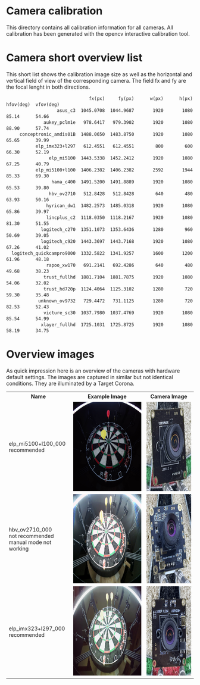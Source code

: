 # Camera calibration

This directory contains all calibration information for all cameras. All calibration has been generated with the opencv interactive calibration tool.

# Camera short overview list

This short list shows the calibration image size as well as the horizontal and vertical field of view of the corresponding camera. The field fx and fy are the focal lenght in both directions. 

                                   fx(px)     fy(px)      w(px)      h(px)  hfov(deg)  vfov(deg)
                       asus_c3  1045.0708  1044.9687       1920       1080      85.14      54.66 
                  aukey_pclm1e   978.6417   979.3902       1920       1080      88.90      57.74 
         conceptronic_amdis01B  1488.0650  1483.8750       1920       1080      65.65      39.99 
               elp_imx323+l297   612.4551   612.4551        800        600      66.30      52.19 
                    elp_mi5100  1443.5338  1452.2412       1920       1080      67.25      40.79 
               elp_mi5100+l100  1406.2382  1406.2382       2592       1944      85.33      69.30 
                     hama_c400  1491.5200  1491.8889       1920       1080      65.53      39.80 
                    hbv_ov2710   512.8428   512.8428        640        480      63.93      50.16 
                   hyrican_dw1  1482.2573  1485.0318       1920       1080      65.86      39.97 
                   lincplus_c2  1118.0350  1118.2167       1920       1080      81.30      51.55 
                 logitech_c270  1351.1073  1353.6436       1280        960      50.69      39.05 
                 logitech_c920  1443.3697  1443.7168       1920       1080      67.26      41.02 
      logitech_quickcampro9000  1332.5822  1341.9257       1600       1200      61.96      48.18 
                   rapoo_xw170   691.2141   692.4286        640        480      49.68      38.23 
                  trust_fullhd  1881.7104  1881.7875       1920       1080      54.06      32.02 
                  trust_hd720p  1124.4064  1125.3102       1280        720      59.30      35.48 
                unknown_ov9732   729.4472   731.1125       1280        720      82.53      52.43 
                  victure_sc30  1037.7980  1037.4769       1920       1080      85.54      54.99 
                 xlayer_fullhd  1725.1031  1725.8725       1920       1080      58.19      34.75

# Overview images

As quick impression here is an overview of the cameras with hardware default settings. The images are captured in similar but not identical conditions. They are illuminated by a Target Corona.

<table>
  <tr>
    <th>Name</th>
    <th>Example Image</th>
    <th>Camera Image</th>
  </tr>
  <tr>
    <td>elp_mi5100+l100_000<br>recommended</td>
    <td><img src="./elp_mi5100+l100_000/auto.jpg" alt="image" width="auto" height="240"></td>
    <td><img src="./elp_mi5100+l100_000/front.jpg" alt="image" width="auto" height="240"></td>
  </tr>
  <tr>
    <td>hbv_ov2710_000<br>not recommended<br>manual mode not working</td>
    <td><img src="./hbv_ov2710_000/auto.jpg" alt="image" width="auto" height="240"></td>
    <td><img src="./hbv_ov2710_000/front.jpg" alt="image" width="auto" height="240"></td>
  </tr>
  <tr>
    <td>elp_imx323+l297_000<br>recommended</td>
    <td><img src="./elp_imx323+l297_000/auto.jpg" alt="image" width="auto" height="240"></td>
    <td><img src="./elp_imx323+l297_000/front.jpg" alt="image" width="auto" height="240"></td>
  </tr>
</table>






